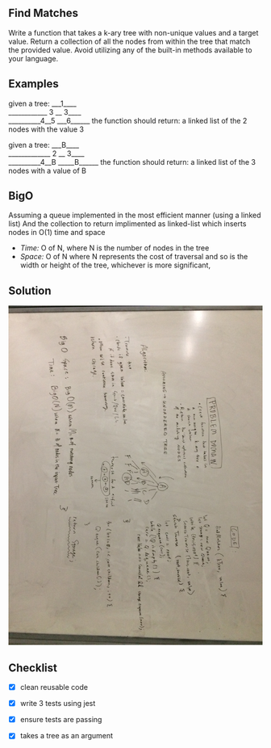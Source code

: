 ## Find Matches
Write a function that takes a k-ary tree with non-unique values and a target value.
Return a collection of all the nodes from within the tree that match the provided value.
Avoid utilizing any of the built-in methods available to your language.

## Examples
given a tree:  ___1\_\_\_\_  
____________ 3 __ 3\_\_\_\_    
__________4__5 __\_6\_\_\_\_\_\_
the function should return: 
a linked list of the 2 nodes with the value 3  

given a tree:  ___B\_\_\_\_  
_____________ 2 __ 3\_\_\_\_    
__________4__B __\___B\_\_\_\_\_\_
the function should return: 
a linked list of the 3 nodes with a value of B


## BigO
Assuming a queue implemented in the most efficient manner (using a linked list)
And the collection to return implimented as linked-list which inserts nodes in O(1) time and space

- _Time:_ O of N, where N is the number of nodes in the tree
- _Space:_ O of N where N represents the cost of traversal and so is the width or height of the tree, whichever is more significant, 

## Solution
![white board image](./assets/find-matches.JPG)


## Checklist
- [x] clean reusable code
- [x] write 3 tests using jest
- [x] ensure tests are passing
- [x] takes a tree as an argument


